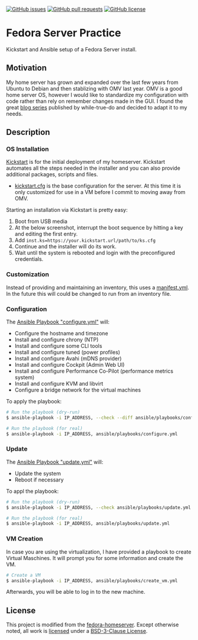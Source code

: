 <!--
reference: https://www.makeareadme.com/
reference: https://commonmark.org/
-->

[![GitHub issues](https://img.shields.io/github/issues/TheSlateGray/fedora-server-practice)](https://github.com/TheSlateGray/fedora-server-practice/issues)
[![GitHub pull requests](https://img.shields.io/github/issues-pr/TheSlateGray/fedora-server-practice)](https://github.com/TheSlateGray/fedora-server-practice/pulls)
[![GitHub license](https://img.shields.io/github/license/TheSlateGray/fedora-server-practice)](https://github.com/TheSlateGray/fedora-server-practice/blob/main/LICENSE)

# Fedora Server Practice

Kickstart and Ansible setup of a Fedora Server install.

## Motivation

My home server has grown and expanded over the last few years from Ubuntu to Debian and then stablizing with OMV last year. OMV is a good home server OS, however I would like to standardize my configuration with code rather than rely on remember changes made in the GUI. I found the great [blog series](https://blog.while-true-do.io/fedora-home-server-intro-concept/) published by while-true-do and decided to adapt it to my needs.

## Description

### OS Installation

[Kickstart](https://pykickstart.readthedocs.io/en/latest/) is for the
initial deployment of my homeserver. Kickstart automates all the steps needed in the installer and you can also provide additional packages, scripts and files.

- [kickstart.cfg](./kickstart/kickstart.cfg) is the base configuration for the server. At this time it is only customized for use in a VM before I commit to moving away from OMV.

Starting an installation via Kickstart is pretty easy:

1. Boot from USB media
2. At the below screenshot, interrupt the boot sequence by hitting a key and editing the first entry.
3. Add `inst.ks=https://your.kickstart.url/path/to/ks.cfg`
4. Continue and the installer will do its work.
5. Wait until the system is rebooted and login with the preconfigured credentials.

### Customization

Instead of providing and maintaining an inventory, this uses a [manifest.yml](./ansible/manifest.yml).
In the future this will could be changed to run from an inventory file.

### Configuration

The [Ansible Playbook "configure.yml"](./ansible/playbooks/configure.yml) will:

- Configure the hostname and timezone
- Install and configure chrony (NTP)
- Install and configure some CLI tools
- Install and configure tuned (power profiles)
- Install and configure Avahi (mDNS provider)
- Install and configure Cockpit (Admin Web UI)
- Install and configure Performance Co-Pilot (performance metrics system)
- Install and configure KVM and libvirt
- Configure a bridge network for the virtual machines

To apply the playbook:

```bash
# Run the playbook (dry-run)
$ ansible-playbook -i IP_ADDRESS, --check --diff ansible/playbooks/configure.yml

# Run the playbook (for real)
$ ansible-playbook -i IP_ADDRESS, ansible/playbooks/configure.yml
```

### Update

The [Ansible Playbook "update.yml"](./ansible/playbooks/update.yml) will:

- Update the system
- Reboot if necessary

To appl the playbook:

```bash
# Run the playbook (dry-run)
$ ansible-playbook -i IP_ADDRESS, --check ansible/playbooks/update.yml

# Run the playbook (for real)
$ ansible-playbook -i IP_ADDRESS, ansible/playbooks/update.yml
```

### VM Creation

In case you are using the virtualization, I have provided a playbook to create
Virtual Maschines. It will prompt you for some information and create the VM.

```bash
# Create a VM
$ ansible-playbook -i IP_ADDRESS, ansible/playbooks/create_vm.yml
```

Afterwards, you will be able to log in to the new machine.

## License

This project is modified from the [fedora-homeserver](https://github.com/dschier-wtd/fedora-homeserver).
Except otherwise noted, all work is [licensed](LICENSE) under a [BSD-3-Clause License](https://opensource.org/licenses/BSD-3-Clause).
